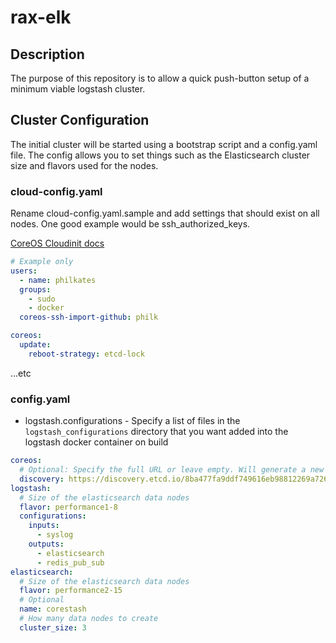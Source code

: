rax-elk
=======

## Description

The purpose of this repository is to allow a quick push-button setup of a minimum viable logstash cluster.

## Cluster Configuration

The initial cluster will be started using a bootstrap script and a config.yaml file. The config allows you to set things such as the Elasticsearch cluster size and flavors used for the nodes.

### cloud-config.yaml

Rename cloud-config.yaml.sample and add settings that should exist on all nodes. One good example would be ssh_authorized_keys.

[CoreOS Cloudinit docs](http://coreos.com/docs/cluster-management/setup/cloudinit-cloud-config/)

```yaml
# Example only
users:
  - name: philkates
  groups:
    - sudo
    - docker
  coreos-ssh-import-github: philk

coreos:
  update:
    reboot-strategy: etcd-lock

```
...etc

### config.yaml

* logstash.configurations - Specify a list of files in the `logstash_configurations` directory that you want added into the logstash docker container on build

```yaml
coreos:
  # Optional: Specify the full URL or leave empty. Will generate a new discovery id for the cluster if empty
  discovery: https://discovery.etcd.io/8ba477fa9ddf749616eb98812269a726
logstash:
  # Size of the elasticsearch data nodes
  flavor: performance1-8
  configurations:
    inputs:
      - syslog
    outputs:
      - elasticsearch
      - redis_pub_sub
elasticsearch:
  # Size of the elasticsearch data nodes
  flavor: performance2-15
  # Optional
  name: corestash
  # How many data nodes to create
  cluster_size: 3
```

